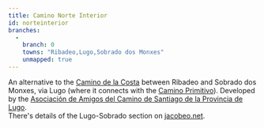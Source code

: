 ```yaml
---
title: Camino Norte Interior
id: norteinterior
branches:
  -
    branch: 0
    towns: "Ribadeo,Lugo,Sobrado dos Monxes"
    unmapped: true
---
```


An alternative to the [Camino de la Costa][0] between Ribadeo and Sobrado dos Monxes, via Lugo (where it connects with the [Camino Primitivo][1]). Developed by the [Asociación de Amigos del Camino de Santiago de la Provincia de Lugo][2].  
There's details of the Lugo-Sobrado section on [jacobeo.net][3].

[0]: costa.html
[1]: primitivo.html
[2]: http://www.lugocamino.com/
[3]: http://www.jacobeo.net/documentos/ficheros_documentos/variante_sobrado.pdf